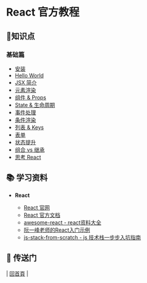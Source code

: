 # React 官方教程

## :memo:知识点

### 基础篇

* [安装](basic/installation.md)
* [Hello World](basic/hello-world.md)
* [JSX 简介](basic/introducing-jsx.md)
* [元素渲染](basic/rendering-elements.md)
* [组件 & Props](basic/components-and-props.md)
* [State & 生命周期](basic/state-and-lifecycle.md)
* [事件处理](basic/handling-events.md)
* [条件渲染](basic/conditional-rendering.md)
* [列表 & Keys](basic/lists-and-keys.md)
* [表单](basic/forms.md)
* [状态提升](basic/lifting-state-up.md)
* [组合 vs 继承](basic/composition-vs-inheritance.md)
* [思考 React](basic/thinking-in-react.md)

## :books: 学习资料

- **React**

  - [React 官网](https://github.com/facebook/react)
  - [React 官方文档](https://facebook.github.io/react/)
  - [awesome-react - react资料大全](https://github.com/enaqx/awesome-react)
  - [阮一峰老师的React入门示例](https://github.com/ruanyf/react-demos)
  - [js-stack-from-scratch - js 技术栈一步步入坑指南](https://github.com/verekia/js-stack-from-scratch)

## :door: 传送门

| [回首頁](https://github.com/atlantis1024/react-step-by-step/tree/master/docs) |
